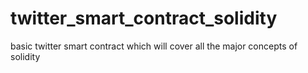 # twitter_smart_contract_solidity
basic twitter smart contract which will cover all the major concepts of solidity
